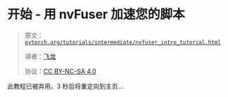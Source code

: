 # 开始 - 用 nvFuser 加速您的脚本

> 原文：[`pytorch.org/tutorials/intermediate/nvfuser_intro_tutorial.html`](https://pytorch.org/tutorials/intermediate/nvfuser_intro_tutorial.html)
>
> 译者：[飞龙](https://github.com/wizardforcel)
>
> 协议：[CC BY-NC-SA 4.0](http://creativecommons.org/licenses/by-nc-sa/4.0/)

此教程已被弃用。3 秒后将重定向到主页...
